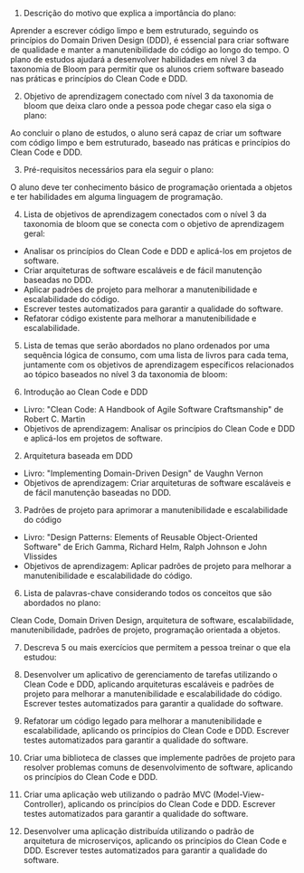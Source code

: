1.  Descrição do motivo que explica a importância do plano:

Aprender a escrever código limpo e bem estruturado, seguindo os princípios do Domain Driven Design (DDD), é essencial para criar software de qualidade e manter a manutenibilidade do código ao longo do tempo. O plano de estudos ajudará a desenvolver habilidades em nível 3 da taxonomia de Bloom para permitir que os alunos criem software baseado nas práticas e princípios do Clean Code e DDD.

2.  Objetivo de aprendizagem conectado com nível 3 da taxonomia de bloom que deixa claro onde a pessoa pode chegar caso ela siga o plano:

Ao concluir o plano de estudos, o aluno será capaz de criar um software com código limpo e bem estruturado, baseado nas práticas e princípios do Clean Code e DDD.

3.  Pré-requisitos necessários para ela seguir o plano:

O aluno deve ter conhecimento básico de programação orientada a objetos e ter habilidades em alguma linguagem de programação.

4.  Lista de objetivos de aprendizagem conectados com o nível 3 da taxonomia de bloom que se conecta com o objetivo de aprendizagem geral:

*   Analisar os princípios do Clean Code e DDD e aplicá-los em projetos de software.
*   Criar arquiteturas de software escaláveis e de fácil manutenção baseadas no DDD.
*   Aplicar padrões de projeto para melhorar a manutenibilidade e escalabilidade do código.
*   Escrever testes automatizados para garantir a qualidade do software.
*   Refatorar código existente para melhorar a manutenibilidade e escalabilidade.

5.  Lista de temas que serão abordados no plano ordenados por uma sequência lógica de consumo, com uma lista de livros para cada tema, juntamente com os objetivos de aprendizagem específicos relacionados ao tópico baseados no nível 3 da taxonomia de bloom:
    
6.  Introdução ao Clean Code e DDD
    

*   Livro: "Clean Code: A Handbook of Agile Software Craftsmanship" de Robert C. Martin
*   Objetivos de aprendizagem: Analisar os princípios do Clean Code e DDD e aplicá-los em projetos de software.

2.  Arquitetura baseada em DDD

*   Livro: "Implementing Domain-Driven Design" de Vaughn Vernon
*   Objetivos de aprendizagem: Criar arquiteturas de software escaláveis e de fácil manutenção baseadas no DDD.

3.  Padrões de projeto para aprimorar a manutenibilidade e escalabilidade do código

*   Livro: "Design Patterns: Elements of Reusable Object-Oriented Software" de Erich Gamma, Richard Helm, Ralph Johnson e John Vlissides
*   Objetivos de aprendizagem: Aplicar padrões de projeto para melhorar a manutenibilidade e escalabilidade do código.

6.  Lista de palavras-chave considerando todos os conceitos que são abordados no plano:

Clean Code, Domain Driven Design, arquitetura de software, escalabilidade, manutenibilidade, padrões de projeto, programação orientada a objetos.

7.  Descreva 5 ou mais exercícios que permitem a pessoa treinar o que ela estudou:
    
8.  Desenvolver um aplicativo de gerenciamento de tarefas utilizando o Clean Code e DDD, aplicando arquiteturas escaláveis e padrões de projeto para melhorar a manutenibilidade e escalabilidade do código. Escrever testes automatizados para garantir a qualidade do software.
    
9.  Refatorar um código legado para melhorar a manutenibilidade e escalabilidade, aplicando os princípios do Clean Code e DDD. Escrever testes automatizados para garantir a qualidade do software.
    
10.  Criar uma biblioteca de classes que implemente padrões de projeto para resolver problemas comuns de desenvolvimento de software, aplicando os princípios do Clean Code e DDD.
    
11.  Criar uma aplicação web utilizando o padrão MVC (Model-View-Controller), aplicando os princípios do Clean Code e DDD. Escrever testes automatizados para garantir a qualidade do software.
    
12.  Desenvolver uma aplicação distribuída utilizando o padrão de arquitetura de microserviços, aplicando os princípios do Clean Code e DDD. Escrever testes automatizados para garantir a qualidade do software.